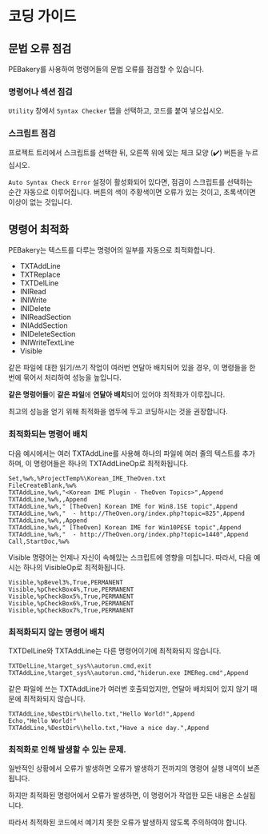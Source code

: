 # 코딩 가이드

## 문법 오류 점검

PEBakery를 사용하여 명령어들의 문법 오류를 점검할 수 있습니다.

### 명령어나 섹션 점검

`Utility` 창에서 `Syntax Checker` 탭을 선택하고, 코드를 붙여 넣으십시오.

### 스크립트 점검

프로젝트 트리에서 스크립트를 선택한 뒤, 오른쪽 위에 있는 체크 모양 (✔️) 버튼을 누르십시오.

`Auto Syntax Check Error` 설정이 활성화되어 있다면, 점검이 스크립트를 선택하는 순간 자동으로 이루어집니다.
버튼의 색이 주황색이면 오류가 있는 것이고, 초록색이면 이상이 없는 것입니다.

## 명령어 최적화

PEBakery는 텍스트를 다루는 명령어의 일부를 자동으로 최적화합니다.

- TXTAddLine
- TXTReplace
- TXTDelLine
- INIRead
- INIWrite
- INIDelete
- INIReadSection
- INIAddSection
- INIDeleteSection
- INIWriteTextLine
- Visible

같은 파일에 대한 읽기/쓰기 작업이 여러번 연달아 배치되어 있을 경우, 이 명령들을 한 번에 묶어서 처리하여 성능을 높입니다.

**같은 명렁어들**이 **같은 파일**에 **연달아 배치**되어 있어야 최적화가 이루집니다.

최고의 성능을 얻기 위해 최적화을 염두에 두고 코딩하시는 것을 권장합니다.

### 최적화되는 명령어 배치

다음 예시에서는 여러 TXTAddLine를 사용해 하나의 파일에 여러 줄의 텍스트를 추가하며, 이 명령어들은 하나의 TXTAddLineOp로 최적화됩니다.

```pebakery
Set,%w%,%ProjectTemp%\Korean_IME_TheOven.txt
FileCreateBlank,%w%
TXTAddLine,%w%,"<Korean IME Plugin - TheOven Topics>",Append
TXTAddLine,%w%,,Append
TXTAddLine,%w%," [TheOven] Korean IME for Win8.1SE topic",Append
TXTAddLine,%w%,"  - http://TheOven.org/index.php?topic=825",Append
TXTAddLine,%w%,,Append
TXTAddLine,%w%," [TheOven] Korean IME for Win10PESE topic",Append
TXTAddLine,%w%,"  - http://TheOven.org/index.php?topic=1440",Append
Call,StartDoc,%w%
```

Visible 명령어는 언제나 자신이 속해있는 스크립트에 영향을 미칩니다. 따라서, 다음 예시는 하나의 VisibleOp로 최적화됩니다.

```pebakery
Visible,%pBevel3%,True,PERMANENT
Visible,%pCheckBox4%,True,PERMANENT
Visible,%pCheckBox5%,True,PERMANENT
Visible,%pCheckBox6%,True,PERMANENT
Visible,%pCheckBox7%,True,PERMANENT
```

### 최적화되지 않는 명령어 배치

TXTDelLine와 TXTAddLine는 다른 명령어이기에 최적화되지 않습니다.

```pebakery
TXTDelLine,%target_sys%\autorun.cmd,exit
TXTAddLine,%target_sys%\autorun.cmd,"hiderun.exe IMEReg.cmd",Append
```

같은 파일에 쓰는 TXTAddLine가 여러번 호출되었지만, 연달아 배치되어 있지 않기 때문에 최적화되지 않습니다.

```pebakery
TXTAddLine,%DestDir%\hello.txt,"Hello World!",Append
Echo,"Hello World!"
TXTAddLine,%DestDir%\hello.txt,"Have a nice day.",Append
```

### 최적화로 인해 발생할 수 있는 문제.

일반적인 상황에서 오류가 발생하면 오류가 발생하기 전까지의 명령어 실행 내역이 보존됩니다.

하지만 최적화된 명령어에서 오류가 발생하면, 이 명령어가 작업한 모든 내용은 소실됩니다.

따라서 최적화된 코드에서 예기치 못한 오류가 발생하지 않도록 주의하여야 합니다.
